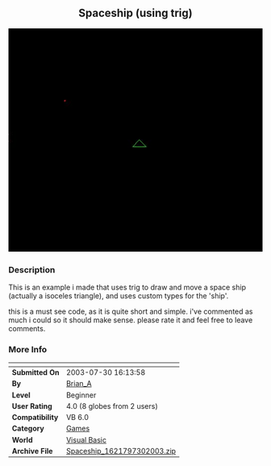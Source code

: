 ﻿<div align="center">

## Spaceship \(using trig\)

<img src="PIC20037301628139070.jpg">
</div>

### Description

This is an example i made that uses trig to draw and move a space ship (actually a isoceles triangle), and uses custom types for the 'ship'.

this is a must see code, as it is quite short and simple. i've commented as much i could so it should make sense. please rate it and feel free to leave comments.
 
### More Info
 


<span>             |<span>
---                |---
**Submitted On**   |2003-07-30 16:13:58
**By**             |[Brian\_A ](https://github.com/Planet-Source-Code/PSCIndex/blob/master/ByAuthor/brian-a.md)
**Level**          |Beginner
**User Rating**    |4.0 (8 globes from 2 users)
**Compatibility**  |VB 6\.0
**Category**       |[Games](https://github.com/Planet-Source-Code/PSCIndex/blob/master/ByCategory/games__1-38.md)
**World**          |[Visual Basic](https://github.com/Planet-Source-Code/PSCIndex/blob/master/ByWorld/visual-basic.md)
**Archive File**   |[Spaceship\_1621797302003\.zip](https://github.com/Planet-Source-Code/brian-a-spaceship-using-trig__1-47271/archive/master.zip)








